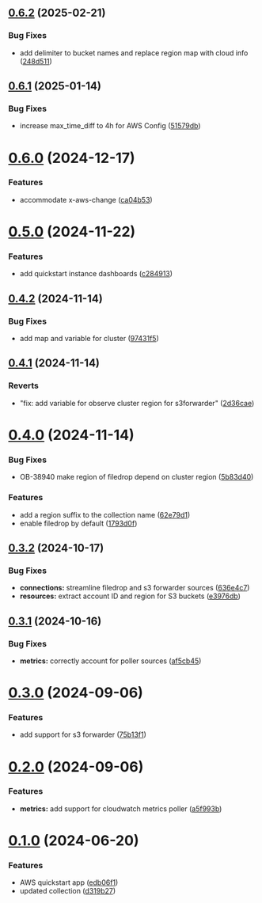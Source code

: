 ## [0.6.2](https://github.com/observeinc/terraform-observe-aws-quickstart/compare/v0.6.1...v0.6.2) (2025-02-21)


### Bug Fixes

* add delimiter to bucket names and replace region map with cloud info ([248d511](https://github.com/observeinc/terraform-observe-aws-quickstart/commit/248d5114f2159316f5b4beb84f754290d869a68d))



## [0.6.1](https://github.com/observeinc/terraform-observe-aws-quickstart/compare/v0.6.0...v0.6.1) (2025-01-14)


### Bug Fixes

* increase max_time_diff to 4h for AWS Config ([51579db](https://github.com/observeinc/terraform-observe-aws-quickstart/commit/51579db067fda0e498218609c7d768868d369871))



# [0.6.0](https://github.com/observeinc/terraform-observe-aws-quickstart/compare/v0.5.0...v0.6.0) (2024-12-17)


### Features

* accommodate x-aws-change ([ca04b53](https://github.com/observeinc/terraform-observe-aws-quickstart/commit/ca04b5316d13a5a1362c6460cb0a517fba8870cc))



# [0.5.0](https://github.com/observeinc/terraform-observe-aws-quickstart/compare/v0.4.2...v0.5.0) (2024-11-22)


### Features

* add quickstart instance dashboards ([c284913](https://github.com/observeinc/terraform-observe-aws-quickstart/commit/c28491357110dad93cd7b1dc78574162a8621b18))



## [0.4.2](https://github.com/observeinc/terraform-observe-aws-quickstart/compare/v0.4.1...v0.4.2) (2024-11-14)


### Bug Fixes

* add map and variable for cluster ([97431f5](https://github.com/observeinc/terraform-observe-aws-quickstart/commit/97431f54809c99078337d190c0c5271f3f5c5eff))



## [0.4.1](https://github.com/observeinc/terraform-observe-aws-quickstart/compare/v0.4.0...v0.4.1) (2024-11-14)


### Reverts

* "fix: add variable for observe cluster region for s3forwarder" ([2d36cae](https://github.com/observeinc/terraform-observe-aws-quickstart/commit/2d36cae49967d9cc3c91937b058eb2d17ae0b7cc))



# [0.4.0](https://github.com/observeinc/terraform-observe-aws-quickstart/compare/v0.3.2...v0.4.0) (2024-11-14)


### Bug Fixes

* OB-38940 make region of filedrop depend on cluster region ([5b83d40](https://github.com/observeinc/terraform-observe-aws-quickstart/commit/5b83d405db6524b30298f85837a978f42b6c94a0))


### Features

* add a region suffix to the collection name ([62e79d1](https://github.com/observeinc/terraform-observe-aws-quickstart/commit/62e79d1016ee7c33b1f957b4d2e4a37a5e06c77e))
* enable filedrop by default ([1793d0f](https://github.com/observeinc/terraform-observe-aws-quickstart/commit/1793d0fa4afacd95931ab8dc805f1c9851552d09))



## [0.3.2](https://github.com/observeinc/terraform-observe-aws-quickstart/compare/v0.3.1...v0.3.2) (2024-10-17)


### Bug Fixes

* **connections:** streamline filedrop and s3 forwarder sources ([636e4c7](https://github.com/observeinc/terraform-observe-aws-quickstart/commit/636e4c759a3a75d63150899cfe904c2476369141))
* **resources:** extract account ID and region for S3 buckets ([e3976db](https://github.com/observeinc/terraform-observe-aws-quickstart/commit/e3976dbca5fd45fd8a229ce62247d361ceaaa5e5))



## [0.3.1](https://github.com/observeinc/terraform-observe-aws-quickstart/compare/v0.3.0...v0.3.1) (2024-10-16)


### Bug Fixes

* **metrics:** correctly account for poller sources ([af5cb45](https://github.com/observeinc/terraform-observe-aws-quickstart/commit/af5cb45461dd5937030c85e62d9bdbf1955235d9))



# [0.3.0](https://github.com/observeinc/terraform-observe-aws-quickstart/compare/v0.2.0...v0.3.0) (2024-09-06)


### Features

* add support for s3 forwarder ([75b13f1](https://github.com/observeinc/terraform-observe-aws-quickstart/commit/75b13f1f4c38a7304de71b7f0c1fc393f6abc7ca))



# [0.2.0](https://github.com/observeinc/terraform-observe-aws-quickstart/compare/v0.1.0...v0.2.0) (2024-09-06)


### Features

* **metrics:** add support for cloudwatch metrics poller ([a5f993b](https://github.com/observeinc/terraform-observe-aws-quickstart/commit/a5f993ba759c04ee16f902ba16a02ff73378600b))



# [0.1.0](https://github.com/observeinc/terraform-observe-aws-quickstart/compare/edb06f1b658fbf93ab810e493e583b7e68b95ddf...v0.1.0) (2024-06-20)


### Features

* AWS quickstart app ([edb06f1](https://github.com/observeinc/terraform-observe-aws-quickstart/commit/edb06f1b658fbf93ab810e493e583b7e68b95ddf))
* updated collection ([d319b27](https://github.com/observeinc/terraform-observe-aws-quickstart/commit/d319b2766de16e5b61e39456a49ca27a46c88087))



